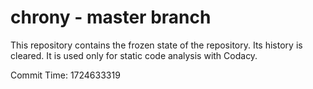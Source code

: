# chrony - master branch

This repository contains the frozen state of the repository.
Its history is cleared. It is used only for static code
analysis with Codacy.

Commit Time: 1724633319